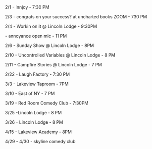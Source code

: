 2/1 - Innjoy - 7:30 PM

2/3 - congrats on your success? at uncharted books ZOOM - 730 PM

2/4 - Workin on it @ Lincoln Lodge - 9:30PM

\- annoyance open mic - 11 PM

2/6 - Sunday Show @ Lincoln Lodge - 8PM

2/10 - Uncontrolled Variables @ Lincoln Lodge - 8 PM

2/11 - Campfire Stories @ Lincoln Lodge - 7 PM

2/22 - Laugh Factory - 7:30 PM

3/3 - Lakeview Taproom - 7PM

3/10 - East of NY - 7 PM

3/19 - Red Room Comedy Club - 7:30PM 

3/25 -Lincoln Lodge - 8 PM

3/26 - Lincoln Lodge - 8 PM

4/15 - Lakeview Academy - 8PM

4/29 - 4/30 - skyline comedy club 
